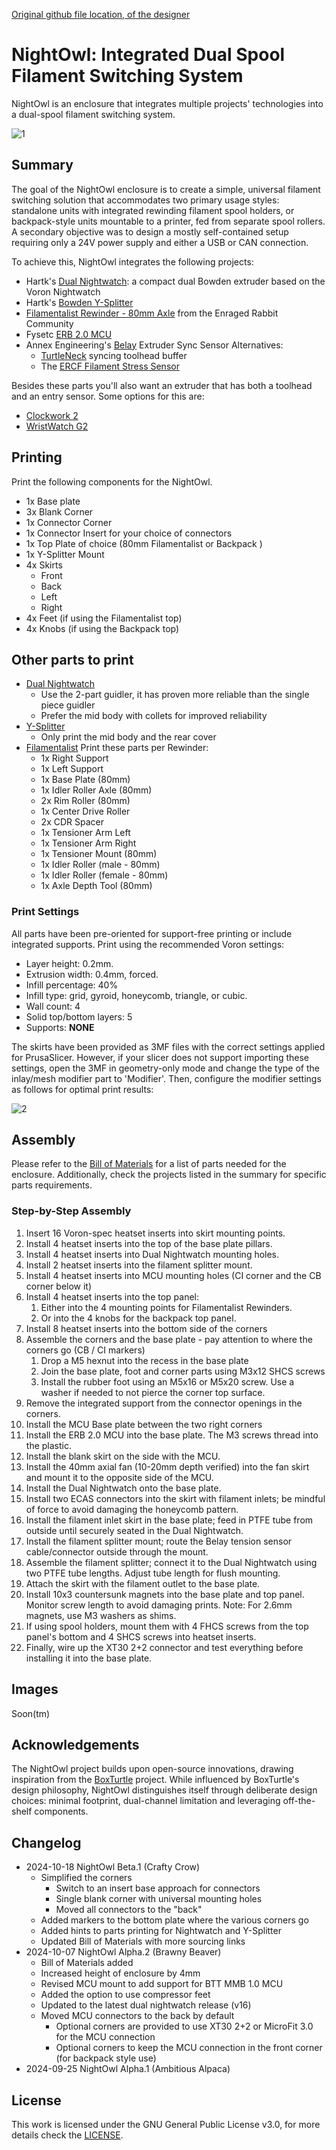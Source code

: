 [Original github file location, of the designer](https://github.com/mjonuschat/NightOwl/tree/main)

# NightOwl: Integrated Dual Spool Filament Switching System

NightOwl is an enclosure that integrates multiple projects' technologies into a dual-spool filament switching system.

![1](./Images/nightowl-render.png)

## Summary

The goal of the NightOwl enclosure is to create a simple, universal filament switching solution that accommodates two primary usage styles: standalone units with integrated rewinding filament spool holders, or backpack-style units mountable to a printer, fed from separate spool rollers. A secondary objective was to design a mostly self-contained setup requiring only a 24V power supply and either a USB or CAN connection.

To achieve this, NightOwl integrates the following projects:

- Hartk's [Dual Nightwatch](https://github.com/hartk1213/MISC/tree/main/Voron%20Mods/Extruders/Dual_Nightwatch): a compact dual Bowden extruder based on the Voron Nightwatch
- Hartk's [Bowden Y-Splitter](https://github.com/hartk1213/MISC/tree/main/Voron%20Mods/Extruders/Dual_Nightwatch/STLs/Bowden_Y)
- [Filamentalist Rewinder - 80mm Axle](https://github.com/Enraged-Rabbit-Community/ERCF_v2/tree/master/Recommended_Options/Filamentalist_Rewinder) from the Enraged Rabbit Community
- Fysetc [ERB 2.0 MCU](https://github.com/FYSETC/FYSETC-ERB/tree/main/V2.0)
- Annex Engineering's [Belay](https://github.com/Annex-Engineering/Belay) Extruder Sync Sensor
  Alternatives:
  - [TurtleNeck](https://github.com/ArmoredTurtle/TurtleNeck) syncing toolhead buffer
  - The [ERCF Filament Stress Sensor](https://www.printables.com/model/803180-voron-ercf-filament-stress-sensor)

Besides these parts you'll also want an extruder that has both a toolhead and an entry sensor. Some options for this are:

- [Clockwork 2](https://github.com/Enraged-Rabbit-Community/ERCF_v2/tree/master/Recommended_Options/Toolhead_Modifications/Stls)
- [WristWatch G2](https://github.com/bythorsthunder/Voron_Mods/tree/main/Wristwatch_G2_Dual_Filament_Sensor/STLs)

## Printing

Print the following components for the NightOwl.

- 1x Base plate
- 3x Blank Corner
- 1x Connector Corner
- 1x Connector Insert for your choice of connectors
- 1x Top Plate of choice (80mm Filamentalist or Backpack )
- 1x Y-Splitter Mount
- 4x Skirts
  - Front
  - Back
  - Left
  - Right
- 4x Feet (if using the Filamentalist top)
- 4x Knobs (if using the Backpack top)

## Other parts to print

- [Dual Nightwatch](https://github.com/hartk1213/MISC/tree/main/Voron%20Mods/Extruders/Dual_Nightwatch/STLs/Dual_Nightwatch)
  - Use the 2-part guidler, it has proven more reliable than the single piece guidler
  - Prefer the mid body with collets for improved reliability
- [Y-Splitter](https://github.com/hartk1213/MISC/tree/main/Voron%20Mods/Extruders/Dual_Nightwatch/STLs/Bowden_Y)
  - Only print the mid body and the rear cover
- [Filamentalist](https://github.com/Enraged-Rabbit-Community/ERCF_v2/tree/master/Recommended_Options/Filamentalist_Rewinder)
  Print these parts per Rewinder:
  - 1x Right Support
  - 1x Left Support
  - 1x Base Plate (80mm)
  - 1x Idler Roller Axle (80mm)
  - 2x Rim Roller (80mm)
  - 1x Center Drive Roller
  - 2x CDR Spacer
  - 1x Tensioner Arm Left
  - 1x Tensioner Arm Right
  - 1x Tensioner Mount (80mm)
  - 1x Idler Roller (male - 80mm)
  - 1x Idler Roller (female - 80mm)
  - 1x Axle Depth Tool (80mm)

### Print Settings

All parts have been pre-oriented for support-free printing or include integrated supports. Print using the recommended Voron settings:

- Layer height: 0.2mm.
- Extrusion width: 0.4mm, forced.
- Infill percentage: 40%
- Infill type: grid, gyroid, honeycomb, triangle, or cubic.
- Wall count: 4
- Solid top/bottom layers: 5
- Supports: **NONE**

The skirts have been provided as 3MF files with the correct settings applied for PrusaSlicer. However, if your slicer does not support importing these settings, open the 3MF in geometry-only mode and change the type of the inlay/mesh modifier part to 'Modifier'. Then, configure the modifier settings as follows for optimal print results:

![2](./Images/prusa-modifier-settings.png)

## Assembly

Please refer to the [Bill of Materials](./BOM.md) for a list of parts needed for the enclosure. Additionally, check the projects listed in the summary for specific parts requirements.

### Step-by-Step Assembly

1. Insert 16 Voron-spec heatset inserts into skirt mounting points.
2. Install 4 heatset inserts into the top of the base plate pillars.
3. Install 4 heatset inserts into Dual Nightwatch mounting holes.
4. Install 2 heatset inserts into the filament splitter mount.
5. Install 4 heatset inserts into MCU mounting holes (CI corner and the CB corner below it)
6. Install 4 heatset inserts into the top panel:
   1. Either into the 4 mounting points for Filamentalist Rewinders.
   2. Or into the 4 knobs for the backpack top panel.
7. Install 8 heatset inserts into the bottom side of the corners
8. Assemble the corners and the base plate - pay attention to where the corners go (CB / CI markers)
   1. Drop a M5 hexnut into the recess in the base plate
   2. Join the base plate, foot and corner parts using M3x12 SHCS screws
   3. Install the rubber foot using an M5x16 or M5x20 screw. Use a washer if needed to not pierce the corner top surface.
9. Remove the integrated support from the connector openings in the corners.
10. Install the MCU Base plate between the two right corners
11. Install the ERB 2.0 MCU into the base plate. The M3 screws thread into the plastic.
12. Install the blank skirt on the side with the MCU.
13. Install the 40mm axial fan (10-20mm depth verified) into the fan skirt and mount it to the opposite side of the MCU.
14. Install the Dual Nightwatch onto the base plate.
15. Install two ECAS connectors into the skirt with filament inlets; be mindful of force to avoid damaging the honeycomb pattern.
16. Install the filament inlet skirt in the base plate; feed in PTFE tube from outside until securely seated in the Dual Nightwatch.
17. Install the filament splitter mount; route the Belay tension sensor cable/connector outside through the mount.
18. Assemble the filament splitter; connect it to the Dual Nightwatch using two PTFE tube lengths. Adjust tube length for flush mounting.
19. Attach the skirt with the filament outlet to the base plate.
20. Install 10x3 countersunk magnets into the base plate and top panel. Monitor screw length to avoid damaging prints.
    Note: For 2.6mm magnets, use M3 washers as shims.
21. If using spool holders, mount them with 4 FHCS screws from the top panel's bottom and 4 SHCS screws into heatset inserts.
22. Finally, wire up the XT30 2+2 connector and test everything before installing it into the base plate.

## Images

Soon(tm)

## Acknowledgements

The NightOwl project builds upon open-source innovations, drawing inspiration from the [BoxTurtle](https://github.com/ArmoredTurtle) project. While influenced by BoxTurtle's design philosophy, NightOwl distinguishes itself through deliberate design choices: minimal footprint, dual-channel limitation and leveraging off-the-shelf components.

## Changelog

- 2024-10-18 NightOwl Beta.1 (Crafty Crow)
  - Simplified the corners
    - Switch to an insert base approach for connectors
    - Single blank corner with universal mounting holes
    - Moved all connectors to the "back"
  - Added markers to the bottom plate where the various corners go
  - Added hints to parts printing for Nightwatch and Y-Splitter
  - Updated Bill of Materials with more sourcing links
- 2024-10-07 NightOwl Alpha.2 (Brawny Beaver)
  - Bill of Materials added
  - Increased height of enclosure by 4mm
  - Revised MCU mount to add support for BTT MMB 1.0 MCU
  - Added the option to use compressor feet
  - Updated to the latest dual nightwatch release (v16)
  - Moved MCU connectors to the back by default
    - Optional corners are provided to use XT30 2+2 or MicroFit 3.0 for the MCU connection
    - Optional corners to keep the MCU connection in the front corner (for backpack style use)
- 2024-09-25 NightOwl Alpha.1 (Ambitious Alpaca)

## License

This work is licensed under the GNU General Public License v3.0, for more details check the [LICENSE](./LICENSE).
